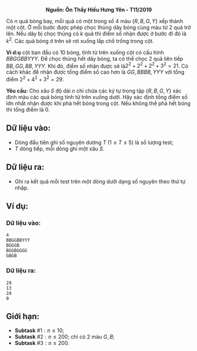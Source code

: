 **<center>Nguồn: Ôn Thầy Hiếu Hưng Yên - T11/2019</center>**

Có $n$ quả bóng bay, mỗi quả có một trong số $4$ màu $\{R,B,G,Y\}$ xếp thành một cột. Ở mỗi bước được phép chọc thủng dãy bóng cùng màu từ $2$ quả trở lên. Nếu dãy bị chọc thủng có $k$ quả thì điểm số nhận được ở bước đi đó là $k^2$. Các quả bóng ở trên sẽ rơi xuống lấp chổ trống trong cột.

**Ví d:ụ** cột ban đầu có $10$ bóng, tính từ trên xuống cột có cấu hình $BBGGBBYYY$. Để chọc thủng hết dãy bóng, ta có thể chọc $2$ quả liên tiếp $BB,GG,BB,YYY$. Khi đó, điểm số nhận được sẽ là$2^2+2^2+2^2+3^2=21$. Có cách khác để nhận được tổng điểm số cao hơn là $GG,BBBB,YYY$ với tổng điểm $2^2+4^2+3^2=29$.

**Yêu cầu:** Cho xâu $S$ độ dài $n$ chỉ chứa các ký tự trong tập $\{R,B,G,Y\}$ xác định màu các quả bóng tính từ trên xuống dưới. Hãy xác định tổng điểm số lớn nhất nhận được khi phá hết bóng trong cột. Nếu không thể phá hết bóng thì tổng điểm là $0$.

## Dữ liệu vào:
- Dòng đầu tiên ghi số nguyên dương $T\ (1≤T≤5)$ là số lượng test;
- $T$ dòng tiếp, mỗi dòng ghi một xâu $S$.

## Dữ liệu ra:
- Ghi ra kết quả mỗi test trên một dòng dưới dạng số nguyên theo thứ tự nhập.

## Ví dụ:
### Dữ liệu vào:
```
4
BBGGBBYYY
BGGGB
BGGBGGGG
GBGB
```

### Dữ liệu ra:
```
29
13
24
0
```

## Giới hạn:
- **Subtask** $\#1: n≤10$;
- **Subtask** $\#2: n≤200$; chỉ có $2$ màu $G,B$;
- **Subtask** $\#3: n≤200$.